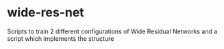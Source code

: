 # wide-res-net
Scripts to train 2 different configurations of Wide Residual Networks and a script which implements the structure
